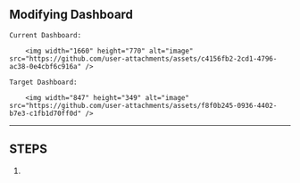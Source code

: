 Modifying Dashboard
------------------------------------
    Current Dashboard:
    
        <img width="1660" height="770" alt="image" src="https://github.com/user-attachments/assets/c4156fb2-2cd1-4796-ac38-0e4cbf6c916a" />

    Target Dashboard:
    
        <img width="847" height="349" alt="image" src="https://github.com/user-attachments/assets/f8f0b245-0936-4402-b7e3-c1fb1d70ff0d" />


--------------------------
STEPS
------------------------------
1. 

